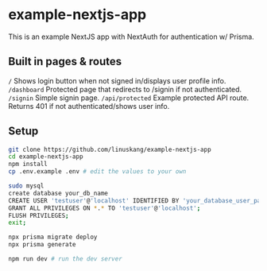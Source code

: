 # example-nextjs-app

This is an example NextJS app with NextAuth for authentication w/ Prisma.

## Built in pages & routes

``/`` Shows login button when not signed in/displays user profile info.
``/dashboard`` Protected page that redirects to /signin if not authenticated.
``/signin`` Simple signin page.
``/api/protected`` Example protected API route. Returns 401 if not authenticated/shows user info.

## Setup

```bash
git clone https://github.com/linuskang/example-nextjs-app
cd example-nextjs-app
npm install
cp .env.example .env # edit the values to your own

sudo mysql
create database your_db_name
CREATE USER 'testuser'@'localhost' IDENTIFIED BY 'your_database_user_password';
GRANT ALL PRIVILEGES ON *.* TO 'testuser'@'localhost';
FLUSH PRIVILEGES;
exit;

npx prisma migrate deploy
npx prisma generate

npm run dev # run the dev server
```